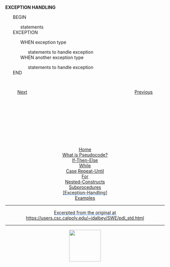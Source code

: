 <style>@import url("//readme.codeadam.ca/readme.css");</style>

**EXCEPTION HANDLING**
</p>

<ul>
BEGIN
    <ul>statements</ul>
    EXCEPTION
    <ul>WHEN exception type
        <ul>statements to handle exception</ul>
        WHEN another exception type
        <ul>statements to handle exception</ul>
    </ul>
END
</ul>

<div style="text-align: center; display: flex; justify-content: center; margin-top: 30px">

[Next](subprocedures.md)                        
[Previous](examples.md)

</div>

<div style="text-align: center; text-decoration: underline; text-decoration-color: #3486E3; margin-top: 150px;" markdown="1">

[Home](home.md)   
[What is Pseudocode?](what-is.md)  
[If-Then-Else](if-then-else.md)  
[While](while.md)  
[Case](case.md)
[Repeat-Until](repeat-until.md)  
[For](for.md)  
[Nested-Constructs](nested.md)  
[Subprocedures](subprocedures.md)  
[Exception-Handling]   
[Examples](examples.md)  
<div>


---
Excerpted from the original at https://users.csc.calpoly.edu/~jdalbey/SWE/pdl_std.html

---

<a href="https://brickmmo.com">
<img src="https://brickmmo.com/images/brickmmo-logo-horizontal.jpg" width="100">
</a>
